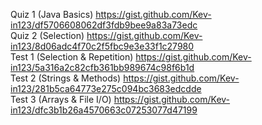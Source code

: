 Quiz 1 (Java Basics)  https://gist.github.com/Kev-in123/df5706608062df3fdb9bee9a83a73edc  
Quiz 2 (Selection)  https://gist.github.com/Kev-in123/8d06adc4f70c2f5fbc9e3e33f1c27980  
Test 1 (Selection & Repetition)  https://gist.github.com/Kev-in123/5a316a2c82cfb361bb989674c98f6b1d    
Test 2 (Strings & Methods)  https://gist.github.com/Kev-in123/281b5ca64773e275c094bc3683edcdde  
Test 3 (Arrays & File I/O)  https://gist.github.com/Kev-in123/dfc3b1b26a4570663c07253077d47199  

